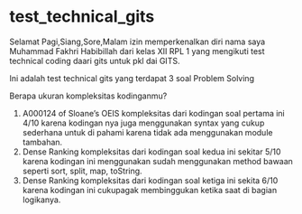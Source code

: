 # test_technical_gits

Selamat Pagi,Siang,Sore,Malam izin memperkenalkan diri nama saya Muhammad Fakhri Habibillah dari kelas XII RPL 1 yang mengikuti test technical coding daari gits untuk pkl dai GITS.

Ini adalah test technical gits yang terdapat  3 soal Problem Solving

Berapa ukuran kompleksitas kodinganmu? 

1. A000124 of Sloane’s OEIS kompleksitas dari kodingan soal pertama ini 4/10 karena kodingan nya juga menggunakan syntax yang cukup sederhana untuk di pahami karena tidak ada menggunakan module tambahan.
2. Dense Ranking kompleksitas dari kodingan soal kedua ini sekitar 5/10 karena kodingan ini menggunakan sudah menggunakan method bawaan seperti sort, split, map, toString.
3. Dense Ranking kompleksitas dari kodingan soal ketiga ini sekita 6/10 karena kodingan ini cukupagak  membinggukan ketika saat di bagian logikanya.

   
